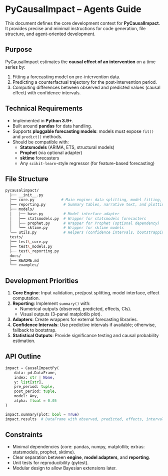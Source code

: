 
# PyCausalImpact – Agents Guide

This document defines the core development context for **PyCausalImpact**. It provides precise and minimal instructions for code generation, file structure, and agent-oriented development.

## Purpose

PyCausalImpact estimates the **causal effect of an intervention** on a time series by:
1. Fitting a forecasting model on pre-intervention data.
2. Predicting a counterfactual trajectory for the post-intervention period.
3. Computing differences between observed and predicted values (causal effect) with confidence intervals.

## Technical Requirements

- Implemented in **Python 3.9+**.
- Built around **pandas** for data handling.
- Supports **pluggable forecasting models**: models must expose `fit()` and `predict()` methods.
- Should be compatible with:
  - **Statsmodels** (ARIMA, ETS, structural models)
  - **Prophet** (via optional adapter)
  - **sktime** forecasters
  - Any `scikit-learn`-style regressor (for feature-based forecasting)

## File Structure

```bash
pycausalimpact/
  ├── __init__.py
  ├── core.py            # Main engine: data splitting, model fitting, impact computation
  ├── reporting.py        # Summary tables, narrative text, and plotting
  ├── models/
  │   ├── base.py         # Model interface adapter
  │   ├── statsmodels.py  # Wrapper for statsmodels forecasters
  │   ├── prophet.py      # Wrapper for Prophet (optional dependency)
  │   └── sktime.py       # Wrapper for sktime models
  └── utils.py            # Helpers (confidence intervals, bootstrapping, etc.)
  tests/
  ├── test\_core.py
  ├── test\_models.py
  ├── test\_reporting.py
  docs/
  ├── README.md
  └── examples/
```

## Development Priorities

1. **Core Engine**: Input validation, pre/post splitting, model interface, effect computation.
2. **Reporting**: Implement `summary()` with:
   - Numerical outputs (observed, predicted, effects, CIs).
   - Visual outputs (3-panel matplotlib plot).
3. **Adapters**: Create wrappers for external forecasting libraries.
4. **Confidence Intervals**: Use predictive intervals if available; otherwise, fallback to bootstrap.
5. **Statistical Outputs**: Provide significance testing and causal probability estimation.

## API Outline

```python
impact = CausalImpactPy(
    data: pd.DataFrame,
    index: str | None,
    y: list[str],
    pre_period: tuple,
    post_period: tuple,
    model: Any,
    alpha: float = 0.05
)

impact.summary(plot: bool = True)
impact.results  # DataFrame with observed, predicted, effects, intervals
```

## Constraints

* Minimal dependencies (core: pandas, numpy, matplotlib; extras: statsmodels, prophet, sktime).
* Clear separation between **engine**, **model adapters**, and **reporting**.
* Unit tests for reproducibility (pytest).
* Modular design to allow Bayesian extensions later.
